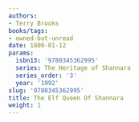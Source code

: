 ```yaml
---
authors:
- Terry Brooks
books/tags:
- owned-but-unread
date: 1800-01-12
params:
  isbn13: '9780345362995'
  series: The Heritage of Shannara
  series_order: '3'
  year: '1992'
slug: '9780345362995'
title: The Elf Queen Of Shannara
weight: 1
---
```


<!--more-->